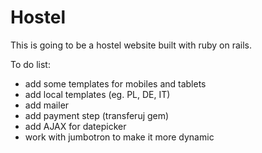 # Hostel

This is going to be a hostel website built with ruby on rails.

To do list:
   - add some templates for mobiles and tablets
   - add local templates (eg. PL, DE, IT)
   - add mailer
   - add payment step (transferuj gem)
   - add AJAX for datepicker
   - work with jumbotron to make it more dynamic
